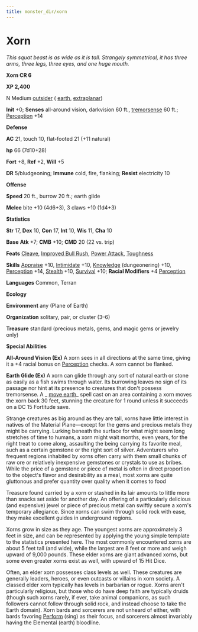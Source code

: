 ```yaml
---
title: monster_dir/xorn
---
```

# Xorn

_This squat beast is as wide as it is tall. Strangely symmetrical, it has three arms, three legs, three eyes, and one huge mouth._

**Xorn CR 6**

**XP 2,400**

N Medium [outsider](creatureTypes#_outsider) ( [earth](creatureTypes#_earth-subtype), [extraplanar](creatureTypes#_extraplanar-subtype))

**Init** +0; **Senses** all-around vision, darkvision 60 ft., [tremorsense](universalMonsterRules#_tremorsense) 60 ft.; [Perception](../skill_dir/perception#_perception) +14

**Defense**

**AC** 21, touch 10, flat-footed 21 (+11 natural)

**hp** 66 (7d10+28)

**Fort** +8, **Ref** +2, **Will** +5

**DR** 5/bludgeoning; **Immune** cold, fire, flanking; **Resist** electricity 10

**Offense**

**Speed** 20 ft., burrow 20 ft.; earth glide

**Melee** bite +10 (4d6+3), 3 claws +10 (1d4+3)

**Statistics**

**Str** 17, **Dex** 10, **Con** 17, **Int** 10, **Wis** 11, **Cha** 10

**Base**  **Atk** +7; **CMB** +10; **CMD** 20 (22 vs. trip)

**Feats** [Cleave](../feats#_cleave), [Improved Bull Rush](../feats#_improved-bull-rush), [Power Attack](../feats#_power-attack), [Toughness](../feats#_toughness)

**Skills** [Appraise](../skill_dir/appraise#_appraise) +10, [Intimidate](../skill_dir/intimidate#_intimidate) +10, [Knowledge](../skill_dir/knowledge#_knowledge) (dungeonering) +10, [Perception](../skill_dir/perception#_perception) +14, [Stealth](../skill_dir/stealth#_stealth) +10, [Survival](../skill_dir/survival#_survival) +10; **Racial Modifiers** +4 [Perception](../skill_dir/perception#_perception)

**Languages** Common, Terran

**Ecology**

**Environment** any (Plane of Earth)

**Organization** solitary, pair, or cluster (3–6)

**Treasure** standard (precious metals, gems, and magic gems or jewelry only)

**Special Abilities**

**All-Around Vision (Ex)** A xorn sees in all directions at the same time, giving it a +4 racial bonus on [Perception](../skill_dir/perception#_perception) checks. A xorn cannot be flanked.

**Earth Glide (Ex)** A xorn can glide through any sort of natural earth or stone as easily as a fish swims through water. Its burrowing leaves no sign of its passage nor hint at its presence to creatures that don't possess tremorsense. A _ [move earth](../spell_dir/moveEarth#_move-earth)_ spell cast on an area containing a xorn moves the xorn back 30 feet, stunning the creature for 1 round unless it succeeds on a DC 15 Fortitude save.

Strange creatures as big around as they are tall, xorns have little interest in natives of the Material Plane—except for the gems and precious metals they might be carrying. Lurking beneath the surface for what might seem long stretches of time to humans, a xorn might wait months, even years, for the right treat to come along, assaulting the being carrying its favorite meal, such as a certain gemstone or the right sort of silver. Adventurers who frequent regions inhabited by xorns often carry with them small chunks of raw ore or relatively inexpensive gemstones or crystals to use as bribes. While the price of a gemstone or piece of metal is often in direct proportion to the object's flavor and desirability as a meal, most xorns are quite gluttonous and prefer quantity over quality when it comes to food

Treasure found carried by a xorn or stashed in its lair amounts to little more than snacks set aside for another day. An offering of a particularly delicious (and expensive) jewel or piece of precious metal can swiftly secure a xorn's temporary allegiance. Since xorns can swim through solid rock with ease, they make excellent guides in underground regions.

Xorns grow in size as they age. The youngest xorns are approximately 3 feet in size, and can be represented by applying the young simple template to the statistics presented here. The most commonly encountered xorns are about 5 feet tall (and wide), while the largest are 8 feet or more and weigh upward of 9,000 pounds. These elder xorns are giant advanced xorns, but some even greater xorns exist as well, with upward of 15 Hit Dice.

Often, an elder xorn possesses class levels as well. These creatures are generally leaders, heroes, or even outcasts or villains in xorn society. A classed elder xorn typically has levels in barbarian or rogue. Xorns aren't particularly religious, but those who do have deep faith are typically druids (though such xorns rarely, if ever, take animal companions, as such followers cannot follow through solid rock, and instead choose to take the Earth domain). Xorn bards and sorcerers are not unheard of either, with bards favoring [Perform](../skill_dir/perform#_perform) (sing) as their focus, and sorcerers almost invariably having the Elemental (earth) bloodline.

